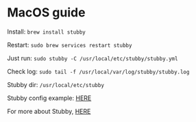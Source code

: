 # MacOS guide

Install: `brew install stubby `

Restart: `sudo brew services restart stubby`

Just run: `sudo stubby -C /usr/local/etc/stubby/stubby.yml`

Check log: `sudo tail -f /usr/local/var/log/stubby/stubby.log`

Stubby dir: `/usr/local/etc/stubby`

Stubby config example: [HERE](https://github.com/ookangzheng/blahdns/blob/master/client-conf/stubby/stubby.yml)

For more about Stubby, [HERE](https://dnsprivacy.org/wiki/pages/viewpage.action?pageId=3145812)
